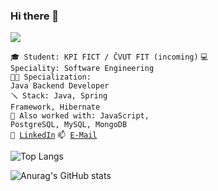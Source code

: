 ### Hi there 👋

![](https://komarev.com/ghpvc/?username=your-github-maxim-gaiduchek&color=orange)

<code>🎓 Student: KPI FICT / ČVUT FIT (incoming)</code>
<code>💻 Speciality: Software Engineering</code><br>
<code>🧑‍💻 Specialization: Java Backend Developer</code><br>
<code>🪛 Stack: Java, Spring Framework, Hibernate</code><br>
<code>🔩 Also worked with: JavaScript, PostgreSQL, MySQL, MongoDB</code><br>
<code>💬 [LinkedIn](https://www.linkedin.com/in/maxim-gaiduchek-213467216)</code>
<code>📫 [E-Mail](mailto:maxim.gayduchek@gmail.com)</code>

![Top Langs](https://github-readme-stats.vercel.app/api/top-langs/?username=maxim-gaiduchek&theme=chartreuse-dark&layout=compact)

![Anurag's GitHub stats](https://github-readme-stats.vercel.app/api?username=maxim-gaiduchek&theme=chartreuse-dark)
